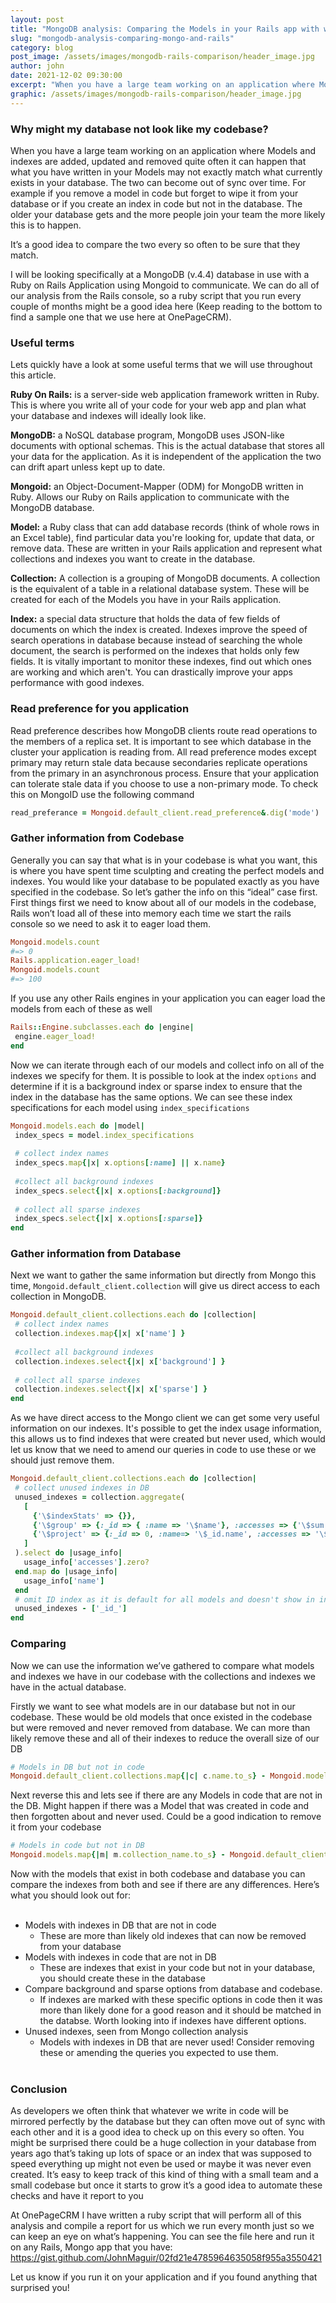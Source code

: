 ```yaml
---
layout: post
title: "MongoDB analysis: Comparing the Models in your Rails app with what is actually in your database"
slug: "mongodb-analysis-comparing-mongo-and-rails"
category: blog
post_image: /assets/images/mongodb-rails-comparison/header_image.jpg
author: john
date: 2021-12-02 09:30:00
excerpt: "When you have a large team working on an application where Models and indexes are added, updated and removed quite often it can happen that what you have written in your Models may not exactly match what currently exists in your database."
graphic: /assets/images/mongodb-rails-comparison/header_image.jpg
---
```


### Why might my database not look like my codebase?

When you have a large team working on an application where Models and indexes are added, updated and removed quite often it can happen that what you have written in your Models may not exactly match what currently exists in your database. The two can become out of sync over time.
For example if you remove a model in code but forget to wipe it from your database or if you create an index in code but not in the database. The older your database gets and the more people join your team the more likely this is to happen.

It’s a good idea to compare the two every so often to be sure that they match.

I will be looking specifically at a MongoDB (v.4.4) database in use with a Ruby on Rails Application using Mongoid to communicate.
We can do all of our analysis from the Rails console, so a ruby script that you run every couple of months might be a good idea here (Keep reading to the bottom to find a sample one that we use here at OnePageCRM).

### Useful terms

Lets quickly have a look at some useful terms that we will use throughout this article.

**Ruby On Rails:** is a server-side web application framework written in Ruby. This is where you write all of your code for your web app and plan what your database and indexes will ideally look like.

**MongoDB:** a NoSQL database program, MongoDB uses JSON-like documents with optional schemas. This is the actual database that stores all your data for the application. As it is independent of the application the two can drift apart unless kept up to date.

**Mongoid:** an Object-Document-Mapper (ODM) for MongoDB written in Ruby. Allows our Ruby on Rails application to communicate with the MongoDB database.

**Model:** a Ruby class that can add database records (think of whole rows in an Excel table), find particular data you're looking for, update that data, or remove data. These are written in your Rails application and represent what collections and indexes you want to create in the database.

**Collection:** A collection is a grouping of MongoDB documents. A collection is the equivalent of a table in a relational database system. These will be created for each of the Models you have in your Rails application.

**Index:** a special data structure that holds the data of few fields of documents on which the index is created. Indexes improve the speed of search operations in database because instead of searching the whole document, the search is performed on the indexes that holds only few fields. It is vitally important to monitor these indexes, find out which ones are working and which aren't. You can drastically improve your apps performance with good indexes.


### Read preference for you application

Read preference describes how MongoDB clients route read operations to the members of a replica set. It is important to see which database in the cluster your application is reading from.
All read preference modes except primary may return stale data because secondaries replicate operations from the primary in an asynchronous process. Ensure that your application can tolerate stale data if you choose to use a non-primary mode.
To check this on MongoID use the following command

```ruby
read_preferance = Mongoid.default_client.read_preference&.dig('mode') || 'no preference set'
```

### Gather information from Codebase

Generally you can say that what is in your codebase is what you want, this is where you have spent time sculpting and creating the perfect models and indexes. You would like your database to be populated exactly as you have specified in the codebase. So let’s gather the info on this “ideal” case first.
First things first we need to know about all of our models in the codebase, Rails won’t load all of these into memory each time we start the rails console so we need to ask it to eager load them.

```ruby
Mongoid.models.count
#=> 0
Rails.application.eager_load!
Mongoid.models.count
#=> 100
```

If you use any other Rails engines in your application you can eager load the models from each of these as well

```ruby
Rails::Engine.subclasses.each do |engine|
 engine.eager_load!
end
```

Now we can iterate through each of our models and collect info on all of the indexes we specify for them.
It is possible to look at the index `options` and determine if it is a background index or sparse index to ensure that the index in the database has the same options.
We can see these index specifications for each model using `index_specifications`

```ruby
Mongoid.models.each do |model|
 index_specs = model.index_specifications
 
 # collect index names
 index_specs.map{|x| x.options[:name] || x.name}
 
 #collect all background indexes
 index_specs.select{|x| x.options[:background]}
 
 # collect all sparse indexes
 index_specs.select{|x| x.options[:sparse]}
end
```

### Gather information from Database

Next we want to gather the same information but directly from Mongo this time, `Mongoid.default_client.collection` will give us direct access to each collection in MongoDB.

```ruby
Mongoid.default_client.collections.each do |collection|
 # collect index names
 collection.indexes.map{|x| x['name'] }
 
 #collect all background indexes
 collection.indexes.select{|x| x['background'] }
 
 # collect all sparse indexes
 collection.indexes.select{|x| x['sparse'] }
end
```

As we have direct access to the Mongo client we can get some very useful information on our indexes.
It's possible to get the index usage information, this allows us to find indexes that were created but never used, which would let us know that we need to amend our queries in code to use these or we should just remove them.

```ruby
Mongoid.default_client.collections.each do |collection|
 # collect unused indexes in DB
 unused_indexes = collection.aggregate(
   [
     {'\$indexStats' => {}},
     {'\$group' => {:_id => { :name => '\$name'}, :accesses => {'\$sum' => '\$accesses.ops'}}},
     {'\$project' => {:_id => 0, :name=> '\$_id.name', :accesses => '\$accesses'}},
   ]
 ).select do |usage_info|
   usage_info['accesses'].zero?
 end.map do |usage_info|
   usage_info['name']
 end
 # omit ID index as it is default for all models and doesn't show in index_specifications
 unused_indexes - ['_id_']
end
```

### Comparing

Now we can use the information we’ve gathered to compare what models and indexes we have in our codebase with the collections and indexes we have in the actual database.

Firstly we want to see what models are in our database but not in our codebase.
These would be old models that once existed in the codebase but were removed and never removed from database.
We can more than likely remove these and all of their indexes to reduce the overall size of our DB

```ruby
# Models in DB but not in code
Mongoid.default_client.collections.map{|c| c.name.to_s} - Mongoid.models.map{|m| m.collection_name.to_s}
```

Next reverse this and lets see if there are any Models in code that are not in the DB.
Might happen if there was a Model that was created in code and then forgotten about and never used. Could be a good indication to remove it from your codebase

```ruby
# Models in code but not in DB
Mongoid.models.map{|m| m.collection_name.to_s} - Mongoid.default_client.collections.map{|c| c.name.to_s}
```

Now with the models that exist in both codebase and database you can compare the indexes from both and see if there are any differences.
Here’s what you should look out for:
<br><br>
- Models with indexes in DB that are not in code
  - These are more than likely old indexes that can now be removed from your database
- Models with indexes in code that are not in DB
  - These are indexes that exist in your code but not in your database, you should create these in the database
- Compare background and sparse options from database and codebase.
  - If indexes are marked with these specific options in code then it was more than likely done for a good reason and it should be matched in the databse. Worth looking into if indexes have different options.
- Unused indexes, seen from Mongo collection analysis
  - Models with indexes in DB that are never used! Consider removing these or amending the queries you expected to use them.
<br><br>

### Conclusion

As developers we often think that whatever we write in code will be mirrored perfectly by the database but they can often move out of sync with each other and it is a good idea to check up on this every so often.
You might be surprised there could be a huge collection in your database from years ago that’s taking up lots of space or an index that was supposed to speed everything up might not even be used or maybe it was never even created.
It’s easy to keep track of this kind of thing with a small team and a small codebase but once it starts to grow it’s a good idea to automate these checks and have it report to you 

At OnePageCRM I have written a ruby script that will perform all of this analysis and compile a report for us which we run every month just so we can keep an eye on what’s happening.
You can see the file here and run it on any Rails, Mongo app that you have:
https://gist.github.com/JohnMaguir/02fd21e4785964635058f955a3550421

Let us know if you run it on your application and if you found anything that surprised you!
